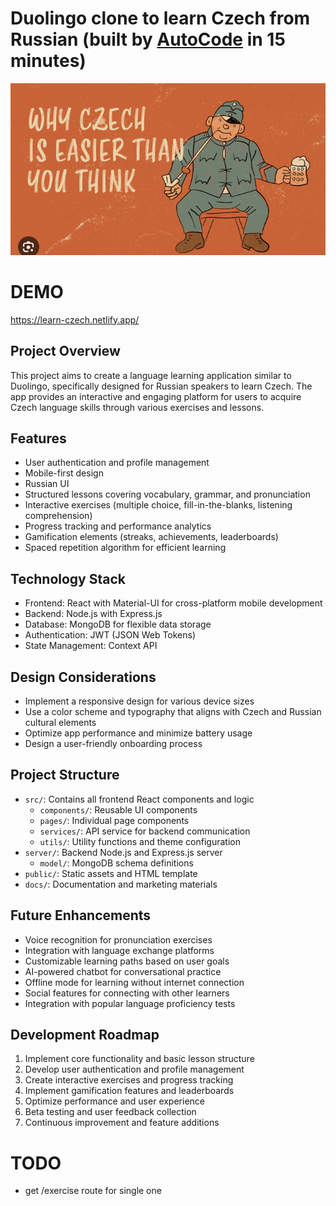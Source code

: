 # Duolingo clone to learn Czech from Russian (built by [AutoCode](https://autocode.work) in 15 minutes)

![alt text](image.png)

# DEMO

https://learn-czech.netlify.app/

## Project Overview

This project aims to create a language learning application similar to Duolingo,
specifically designed for Russian speakers to learn Czech. The app provides an
interactive and engaging platform for users to acquire Czech language skills
through various exercises and lessons.

## Features

-   User authentication and profile management
-   Mobile-first design
-   Russian UI
-   Structured lessons covering vocabulary, grammar, and pronunciation
-   Interactive exercises (multiple choice, fill-in-the-blanks, listening
    comprehension)
-   Progress tracking and performance analytics
-   Gamification elements (streaks, achievements, leaderboards)
-   Spaced repetition algorithm for efficient learning

## Technology Stack

-   Frontend: React with Material-UI for cross-platform mobile development
-   Backend: Node.js with Express.js
-   Database: MongoDB for flexible data storage
-   Authentication: JWT (JSON Web Tokens)
-   State Management: Context API

## Design Considerations

-   Implement a responsive design for various device sizes
-   Use a color scheme and typography that aligns with Czech and Russian
    cultural elements
-   Optimize app performance and minimize battery usage
-   Design a user-friendly onboarding process

## Project Structure

-   `src/`: Contains all frontend React components and logic
    -   `components/`: Reusable UI components
    -   `pages/`: Individual page components
    -   `services/`: API service for backend communication
    -   `utils/`: Utility functions and theme configuration
-   `server/`: Backend Node.js and Express.js server
    -   `model/`: MongoDB schema definitions
-   `public/`: Static assets and HTML template
-   `docs/`: Documentation and marketing materials

## Future Enhancements

-   Voice recognition for pronunciation exercises
-   Integration with language exchange platforms
-   Customizable learning paths based on user goals
-   AI-powered chatbot for conversational practice
-   Offline mode for learning without internet connection
-   Social features for connecting with other learners
-   Integration with popular language proficiency tests

## Development Roadmap

1. Implement core functionality and basic lesson structure
2. Develop user authentication and profile management
3. Create interactive exercises and progress tracking
4. Implement gamification features and leaderboards
5. Optimize performance and user experience
6. Beta testing and user feedback collection
7. Continuous improvement and feature additions

# TODO

-   get /exercise route for single one